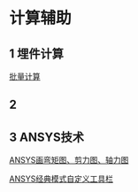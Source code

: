 # 计算辅助
## 1 埋件计算
[批量计算](py/MJ-bat.py)



## 2 



## 3 ANSYS技术

[ANSYS画弯矩图、剪力图、轴力图](ANSYS画弯矩图、剪力图、轴力图.md)

[ANSYS经典模式自定义工具栏](ANSYS经典模式自定义工具栏.md)

